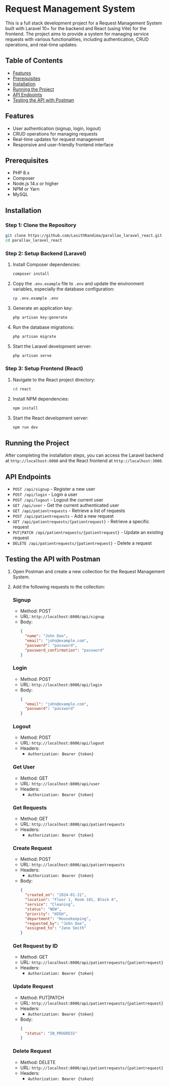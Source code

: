 

# Request Management System

This is a full stack development project for a Request Management System built with Laravel 10+ for the backend and React (using Vite) for the frontend. The project aims to provide a system for managing service requests with various functionalities, including authentication, CRUD operations, and real-time updates.

## Table of Contents

- [Features](#features)
- [Prerequisites](#prerequisites)
- [Installation](#installation)
- [Running the Project](#running-the-project)
- [API Endpoints](#api-endpoints)
- [Testing the API with Postman](#testing-the-api-with-postman)

## Features

- User authentication (signup, login, logout)
- CRUD operations for managing requests
- Real-time updates for request management
- Responsive and user-friendly frontend interface

## Prerequisites

- PHP 8.x
- Composer
- Node.js 14.x or higher
- NPM or Yarn
- MySQL

## Installation

### Step 1: Clone the Repository

```bash
git clone https://github.com/LasithRandima/parallax_laravel_react.git
cd parallax_laravel_react
```

### Step 2: Setup Backend (Laravel)

1. Install Composer dependencies:

    ```bash
    composer install
    ```

2. Copy the `.env.example` file to `.env` and update the environment variables, especially the database configuration:

    ```bash
    cp .env.example .env
    ```

3. Generate an application key:

    ```bash
    php artisan key:generate
    ```

4. Run the database migrations:

    ```bash
    php artisan migrate
    ```

5. Start the Laravel development server:

    ```bash
    php artisan serve
    ```

### Step 3: Setup Frontend (React)

1. Navigate to the React project directory:

    ```bash
    cd react
    ```

2. Install NPM dependencies:

    ```bash
    npm install
    ```

3. Start the React development server:

    ```bash
    npm run dev
    ```

## Running the Project

After completing the installation steps, you can access the Laravel backend at `http://localhost:8000` and the React frontend at `http://localhost:3000`.

## API Endpoints

- `POST /api/signup` - Register a new user
- `POST /api/login` - Login a user
- `POST /api/logout` - Logout the current user
- `GET /api/user` - Get the current authenticated user
- `GET /api/patientrequests` - Retrieve a list of requests
- `POST /api/patientrequests` - Add a new request
- `GET /api/patientrequests/{patientrequest}` - Retrieve a specific request
- `PUT|PATCH /api/patientrequests/{patientrequest}` - Update an existing request
- `DELETE /api/patientrequests/{patientrequest}` - Delete a request

## Testing the API with Postman

1. Open Postman and create a new collection for the Request Management System.

2. Add the following requests to the collection:

    ### Signup
    - Method: POST
    - URL: `http://localhost:8000/api/signup`
    - Body: 
      ```json
      {
        "name": "John Doe",
        "email": "john@example.com",
        "password": "password",
        "password_confirmation": "password"
      }
      ```

    ### Login
    - Method: POST
    - URL: `http://localhost:8000/api/login`
    - Body: 
      ```json
      {
        "email": "john@example.com",
        "password": "password"
      }
      ```

    ### Logout
    - Method: POST
    - URL: `http://localhost:8000/api/logout`
    - Headers:
      - `Authorization: Bearer {token}`

    ### Get User
    - Method: GET
    - URL: `http://localhost:8000/api/user`
    - Headers:
      - `Authorization: Bearer {token}`

    ### Get Requests
    - Method: GET
    - URL: `http://localhost:8000/api/patientrequests`
    - Headers:
      - `Authorization: Bearer {token}`

    ### Create Request
    - Method: POST
    - URL: `http://localhost:8000/api/patientrequests`
    - Headers:
      - `Authorization: Bearer {token}`
    - Body:
      ```json
      {
        "created_on": "2024-01-31",
        "location": "Floor 1, Room 101, Block A",
        "service": "Cleaning",
        "status": "NEW",
        "priority": "HIGH",
        "department": "Housekeeping",
        "requested_by": "John Doe",
        "assigned_to": "Jane Smith"
      }
      ```

    ### Get Request by ID
    - Method: GET
    - URL: `http://localhost:8000/api/patientrequests/{patientrequest}`
    - Headers:
      - `Authorization: Bearer {token}`

    ### Update Request
    - Method: PUT|PATCH
    - URL: `http://localhost:8000/api/patientrequests/{patientrequest}`
    - Headers:
      - `Authorization: Bearer {token}`
    - Body:
      ```json
      {
        "status": "IN_PROGRESS"
      }
      ```

    ### Delete Request
    - Method: DELETE
    - URL: `http://localhost:8000/api/patientrequests/{patientrequest}`
    - Headers:
      - `Authorization: Bearer {token}`
